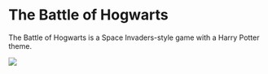 # The Battle of Hogwarts
The Battle of Hogwarts is a Space Invaders-style game with a Harry Potter theme.



![](./images/)